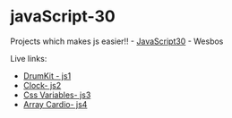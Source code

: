 # javaScript-30
Projects which makes js easier!! - <a href="">JavaScript30</a> - Wesbos


Live links:
<ul>
    <li><a href="https://js30-projects.netlify.app/drumkit-js1/">DrumKit - js1</a></li>
    <li><a href="https://js30-projects.netlify.app/clock-js2/">Clock- js2</a></li>
    <li><a href="https://js30-projects.netlify.app/css_variables-js3/">Css Variables- js3</a></li>
    <li><a href="https://js30-projects.netlify.app/arraycardio-js4/">Array Cardio- js4</a></li>
</ul>

